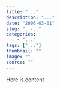 ```yaml
---
title: "..."
description: "..."
date: "2006-03-01"
slug: "..-.."
categories:
    - "..."
tags: ["..."]
thumbnail: ""
image: ""
source: ""
---
```


Here is content